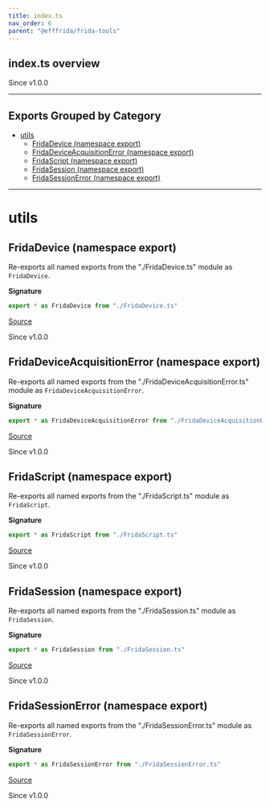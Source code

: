 ```yaml
---
title: index.ts
nav_order: 6
parent: "@efffrida/frida-tools"
---
```


## index.ts overview

Since v1.0.0

---

## Exports Grouped by Category

- [utils](#utils)
  - [FridaDevice (namespace export)](#fridadevice-namespace-export)
  - [FridaDeviceAcquisitionError (namespace export)](#fridadeviceacquisitionerror-namespace-export)
  - [FridaScript (namespace export)](#fridascript-namespace-export)
  - [FridaSession (namespace export)](#fridasession-namespace-export)
  - [FridaSessionError (namespace export)](#fridasessionerror-namespace-export)

---

# utils

## FridaDevice (namespace export)

Re-exports all named exports from the "./FridaDevice.ts" module as `FridaDevice`.

**Signature**

```ts
export * as FridaDevice from "./FridaDevice.ts"
```

[Source](https://github.com/leonitousconforti/efffrida/packages/frida-tools/blob/main/src/index.ts#L10)

Since v1.0.0

## FridaDeviceAcquisitionError (namespace export)

Re-exports all named exports from the "./FridaDeviceAcquisitionError.ts" module as `FridaDeviceAcquisitionError`.

**Signature**

```ts
export * as FridaDeviceAcquisitionError from "./FridaDeviceAcquisitionError.ts"
```

[Source](https://github.com/leonitousconforti/efffrida/packages/frida-tools/blob/main/src/index.ts#L17)

Since v1.0.0

## FridaScript (namespace export)

Re-exports all named exports from the "./FridaScript.ts" module as `FridaScript`.

**Signature**

```ts
export * as FridaScript from "./FridaScript.ts"
```

[Source](https://github.com/leonitousconforti/efffrida/packages/frida-tools/blob/main/src/index.ts#L24)

Since v1.0.0

## FridaSession (namespace export)

Re-exports all named exports from the "./FridaSession.ts" module as `FridaSession`.

**Signature**

```ts
export * as FridaSession from "./FridaSession.ts"
```

[Source](https://github.com/leonitousconforti/efffrida/packages/frida-tools/blob/main/src/index.ts#L31)

Since v1.0.0

## FridaSessionError (namespace export)

Re-exports all named exports from the "./FridaSessionError.ts" module as `FridaSessionError`.

**Signature**

```ts
export * as FridaSessionError from "./FridaSessionError.ts"
```

[Source](https://github.com/leonitousconforti/efffrida/packages/frida-tools/blob/main/src/index.ts#L38)

Since v1.0.0
